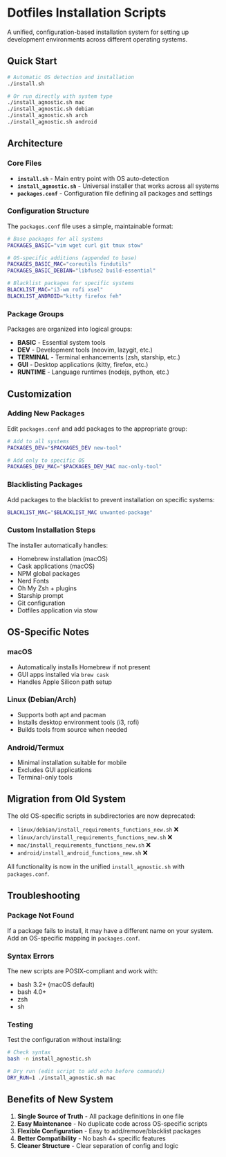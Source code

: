 # Dotfiles Installation Scripts

A unified, configuration-based installation system for setting up development environments across different operating systems.

## Quick Start

```bash
# Automatic OS detection and installation
./install.sh

# Or run directly with system type
./install_agnostic.sh mac
./install_agnostic.sh debian
./install_agnostic.sh arch
./install_agnostic.sh android
```

## Architecture

### Core Files

- **`install.sh`** - Main entry point with OS auto-detection
- **`install_agnostic.sh`** - Universal installer that works across all systems
- **`packages.conf`** - Configuration file defining all packages and settings

### Configuration Structure

The `packages.conf` file uses a simple, maintainable format:

```bash
# Base packages for all systems
PACKAGES_BASIC="vim wget curl git tmux stow"

# OS-specific additions (appended to base)
PACKAGES_BASIC_MAC="coreutils findutils"
PACKAGES_BASIC_DEBIAN="libfuse2 build-essential"

# Blacklist packages for specific systems
BLACKLIST_MAC="i3-wm rofi xsel"
BLACKLIST_ANDROID="kitty firefox feh"
```

### Package Groups

Packages are organized into logical groups:

- **BASIC** - Essential system tools
- **DEV** - Development tools (neovim, lazygit, etc.)
- **TERMINAL** - Terminal enhancements (zsh, starship, etc.)
- **GUI** - Desktop applications (kitty, firefox, etc.)
- **RUNTIME** - Language runtimes (nodejs, python, etc.)

## Customization

### Adding New Packages

Edit `packages.conf` and add packages to the appropriate group:

```bash
# Add to all systems
PACKAGES_DEV="$PACKAGES_DEV new-tool"

# Add only to specific OS
PACKAGES_DEV_MAC="$PACKAGES_DEV_MAC mac-only-tool"
```

### Blacklisting Packages

Add packages to the blacklist to prevent installation on specific systems:

```bash
BLACKLIST_MAC="$BLACKLIST_MAC unwanted-package"
```

### Custom Installation Steps

The installer automatically handles:

- Homebrew installation (macOS)
- Cask applications (macOS)
- NPM global packages
- Nerd Fonts
- Oh My Zsh + plugins
- Starship prompt
- Git configuration
- Dotfiles application via stow

## OS-Specific Notes

### macOS
- Automatically installs Homebrew if not present
- GUI apps installed via `brew cask`
- Handles Apple Silicon path setup

### Linux (Debian/Arch)
- Supports both apt and pacman
- Installs desktop environment tools (i3, rofi)
- Builds tools from source when needed

### Android/Termux
- Minimal installation suitable for mobile
- Excludes GUI applications
- Terminal-only tools

## Migration from Old System

The old OS-specific scripts in subdirectories are now deprecated:
- `linux/debian/install_requirements_functions_new.sh` ❌
- `linux/arch/install_requirements_functions_new.sh` ❌  
- `mac/install_requirements_functions_new.sh` ❌
- `android/install_android_functions_new.sh` ❌

All functionality is now in the unified `install_agnostic.sh` with `packages.conf`.

## Troubleshooting

### Package Not Found

If a package fails to install, it may have a different name on your system. Add an OS-specific mapping in `packages.conf`.

### Syntax Errors

The new scripts are POSIX-compliant and work with:
- bash 3.2+ (macOS default)
- bash 4.0+
- zsh
- sh

### Testing

Test the configuration without installing:

```bash
# Check syntax
bash -n install_agnostic.sh

# Dry run (edit script to add echo before commands)
DRY_RUN=1 ./install_agnostic.sh mac
```

## Benefits of New System

1. **Single Source of Truth** - All package definitions in one file
2. **Easy Maintenance** - No duplicate code across OS-specific scripts  
3. **Flexible Configuration** - Easy to add/remove/blacklist packages
4. **Better Compatibility** - No bash 4+ specific features
5. **Cleaner Structure** - Clear separation of config and logic